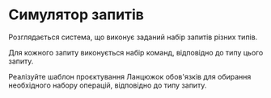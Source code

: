 # Симулятор запитів

Розглядається система, що виконує заданий набір запитів різних типів.

Для кожного запиту виконується набір команд, відповідно до типу цього запиту. 

Реалізуйте шаблон проєктування Ланцюжок обов'язків
для обирання необхідного набору операцій, відповідно до типу запиту.